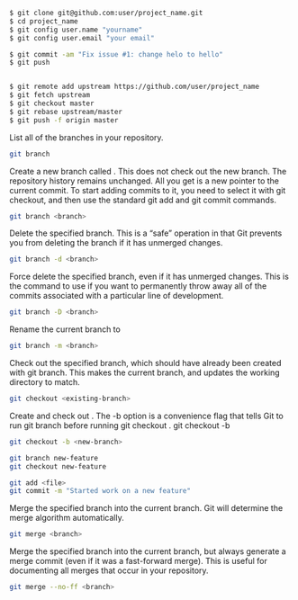 ```sh
$ git clone git@github.com:user/project_name.git
$ cd project_name
$ git config user.name "yourname"
$ git config user.email "your email"

$ git commit -am "Fix issue #1: change helo to hello"
$ git push


$ git remote add upstream https://github.com/user/project_name
$ git fetch upstream
$ git checkout master
$ git rebase upstream/master
$ git push -f origin master
```

List all of the branches in your repository.
```sh
git branch
```


Create a new branch called <branch>. This does not check out the new branch. The repository history remains unchanged. All you get is a new pointer to the current commit. To start adding commits to it, you need to select it with git checkout, and then use the standard git add and git commit commands.
```sh
git branch <branch>
```


Delete the specified branch. This is a “safe” operation in that Git prevents you from deleting the branch if it has unmerged changes.
```sh
git branch -d <branch>
```


Force delete the specified branch, even if it has unmerged changes. This is the command to use if you want to permanently throw away all of the commits associated with a particular line of development.
```sh
git branch -D <branch>
```


Rename the current branch to <branch>
```sh
git branch -m <branch>
```


Check out the specified branch, which should have already been created with git branch. This makes <existing-branch> the current branch, and updates the working directory to match.
```sh
git checkout <existing-branch>
```


Create and check out <new-branch>. The -b option is a convenience flag that tells Git to run git branch <new-branch> before running git checkout <new-branch>. git checkout -b <new-branch> <existing-branch>
```sh
git checkout -b <new-branch>
```


```sh
git branch new-feature
git checkout new-feature

git add <file>
git commit -m "Started work on a new feature"
```


Merge the specified branch into the current branch. Git will determine the merge algorithm automatically.
```sh
git merge <branch>
```


Merge the specified branch into the current branch, but always generate a merge commit (even if it was a fast-forward merge). This is useful for documenting all merges that occur in your repository.
```sh
git merge --no-ff <branch>
```


